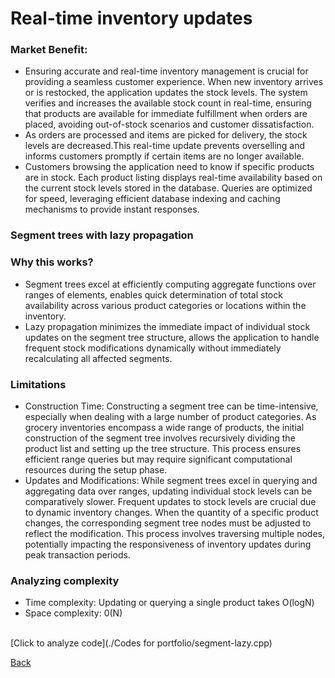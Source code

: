# Real-time inventory updates
### Market Benefit: ###
- Ensuring accurate and real-time inventory management is crucial for providing a seamless customer experience. When new inventory arrives or is restocked, the application updates the stock levels. The system verifies and increases the available stock count in real-time, ensuring that products are available for immediate fulfillment when orders are placed, avoiding out-of-stock scenarios and customer dissatisfaction.
- As orders are processed and items are picked for delivery, the stock levels are decreased.This real-time update prevents overselling and informs customers promptly if certain items are no longer available.
- Customers browsing the application need to know if specific products are in stock. Each product listing displays real-time availability based on the current stock levels stored in the database. Queries are optimized for speed, leveraging efficient database indexing and caching mechanisms to provide instant responses.

### Segment trees with lazy propagation <br>
  ### Why this works?
  - Segment trees excel at efficiently computing aggregate functions over ranges of elements, enables quick determination of total stock availability across various product categories or locations within the inventory.
  - Lazy propagation minimizes the immediate impact of individual stock updates on the segment tree structure, allows the application to handle frequent stock modifications dynamically without immediately recalculating all affected segments.
    <br>
  ### Limitations
  - Construction Time: Constructing a segment tree can be time-intensive, especially when dealing with a large number of product categories. As grocery inventories encompass a wide range of products, the initial construction of the segment tree involves recursively dividing the product list and setting up the tree structure. This process ensures efficient range queries but may require significant computational resources during the setup phase.
  - Updates and Modifications: While segment trees excel in querying and aggregating data over ranges, updating individual stock levels can be comparatively slower. Frequent updates to stock levels are crucial due to dynamic inventory changes. When the quantity of a specific product changes, the corresponding segment tree nodes must be adjusted to reflect the modification. This process involves traversing multiple nodes, potentially impacting the responsiveness of inventory updates during peak transaction periods. <br>
  ### Analyzing complexity <br>
  - Time complexity: Updating or querying a single product takes O(logN)
  - Space complexity: 0(N)
  <br>
  [Click to analyze code](./Codes for portfolio/segment-lazy.cpp)
  



[Back](README.md#applying-dsa-to-achieve-key-functionalities)

